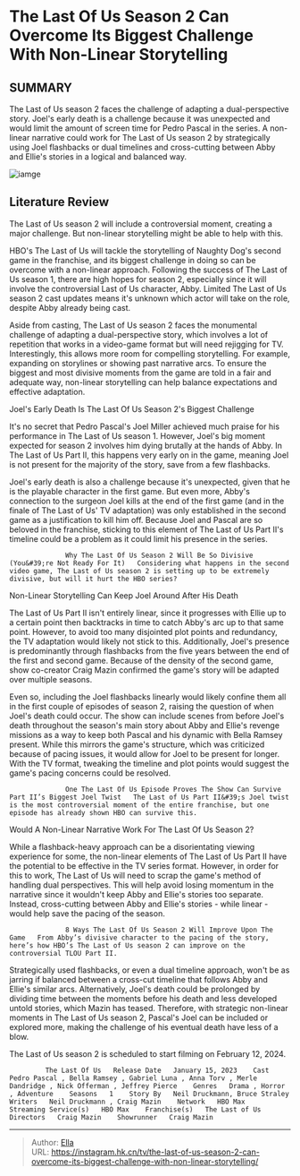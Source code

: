 # The Last Of Us Season 2 Can Overcome Its Biggest Challenge With Non-Linear Storytelling


## SUMMARY 



  The Last of Us season 2 faces the challenge of adapting a dual-perspective story.   Joel&#39;s early death is a challenge because it was unexpected and would limit the amount of screen time for Pedro Pascal in the series.   A non-linear narrative could work for The Last of Us season 2 by strategically using Joel flashbacks or dual timelines and cross-cutting between Abby and Ellie&#39;s stories in a logical and balanced way.  

![iamge](https://static1.srcdn.com/wordpress/wp-content/uploads/2024/01/pedro-pascal-as-joel-in-the-last-of-us-season-1-looking-down-with-a-blurred-figure-in-the-distance.jpg)

## Literature Review
The Last of Us season 2 will include a controversial moment, creating a major challenge. But non-linear storytelling might be able to help with this.




HBO&#39;s The Last of Us will tackle the storytelling of Naughty Dog&#39;s second game in the franchise, and its biggest challenge in doing so can be overcome with a non-linear approach. Following the success of The Last of Us season 1, there are high hopes for season 2, especially since it will involve the controversial Last of Us character, Abby. Limited The Last of Us season 2 cast updates means it&#39;s unknown which actor will take on the role, despite Abby already being cast.




Aside from casting, The Last of Us season 2 faces the monumental challenge of adapting a dual-perspective story, which involves a lot of repetition that works in a video-game format but will need rejigging for TV. Interestingly, this allows more room for compelling storytelling. For example, expanding on storylines or showing past narrative arcs. To ensure the biggest and most divisive moments from the game are told in a fair and adequate way, non-linear storytelling can help balance expectations and effective adaptation.


 Joel&#39;s Early Death Is The Last Of Us Season 2&#39;s Biggest Challenge 
          

It&#39;s no secret that Pedro Pascal&#39;s Joel Miller achieved much praise for his performance in The Last of Us season 1. However, Joel&#39;s big moment expected for season 2 involves him dying brutally at the hands of Abby. In The Last of Us Part II, this happens very early on in the game, meaning Joel is not present for the majority of the story, save from a few flashbacks.




Joel&#39;s early death is also a challenge because it&#39;s unexpected, given that he is the playable character in the first game. But even more, Abby&#39;s connection to the surgeon Joel kills at the end of the first game (and in the finale of The Last of Us&#39; TV adaptation) was only established in the second game as a justification to kill him off. Because Joel and Pascal are so beloved in the franchise, sticking to this element of The Last of Us Part II&#39;s timeline could be a problem as it could limit his presence in the series.

                  Why The Last Of Us Season 2 Will Be So Divisive (You&#39;re Not Ready For It)   Considering what happens in the second video game, The Last of Us season 2 is setting up to be extremely divisive, but will it hurt the HBO series?    



 Non-Linear Storytelling Can Keep Joel Around After His Death 
         




The Last of Us Part II isn&#39;t entirely linear, since it progresses with Ellie up to a certain point then backtracks in time to catch Abby&#39;s arc up to that same point. However, to avoid too many disjointed plot points and redundancy, the TV adaptation would likely not stick to this. Additionally, Joel&#39;s presence is predominantly through flashbacks from the five years between the end of the first and second game. Because of the density of the second game, show co-creator Craig Mazin confirmed the game&#39;s story will be adapted over multiple seasons.

Even so, including the Joel flashbacks linearly would likely confine them all in the first couple of episodes of season 2, raising the question of when Joel&#39;s death could occur. The show can include scenes from before Joel&#39;s death throughout the season&#39;s main story about Abby and Ellie&#39;s revenge missions as a way to keep both Pascal and his dynamic with Bella Ramsey present. While this mirrors the game&#39;s structure, which was criticized because of pacing issues, it would allow for Joel to be present for longer. With the TV format, tweaking the timeline and plot points would suggest the game&#39;s pacing concerns could be resolved.




                  One The Last Of Us Episode Proves The Show Can Survive Part II’s Biggest Joel Twist   The Last of Us Part II&#39;s Joel twist is the most controversial moment of the entire franchise, but one episode has already shown HBO can survive this.    



 Would A Non-Linear Narrative Work For The Last Of Us Season 2? 
          

While a flashback-heavy approach can be a disorientating viewing experience for some, the non-linear elements of The Last of Us Part II have the potential to be effective in the TV series format. However, in order for this to work, The Last of Us will need to scrap the game&#39;s method of handling dual perspectives. This will help avoid losing momentum in the narrative since it wouldn&#39;t keep Abby and Ellie&#39;s stories too separate. Instead, cross-cutting between Abby and Ellie&#39;s stories - while linear - would help save the pacing of the season.




                  8 Ways The Last Of Us Season 2 Will Improve Upon The Game   From Abby’s divisive character to the pacing of the story, here’s how HBO’s The Last of Us season 2 can improve on the controversial TLOU Part II.    

Strategically used flashbacks, or even a dual timeline approach, won&#39;t be as jarring if balanced between a cross-cut timeline that follows Abby and Ellie&#39;s similar arcs. Alternatively, Joel&#39;s death could be prolonged by dividing time between the moments before his death and less developed untold stories, which Mazin has teased. Therefore, with strategic non-linear moments in The Last of Us season 2, Pascal&#39;s Joel can be included or explored more, making the challenge of his eventual death have less of a blow.



The Last of Us season 2 is scheduled to start filming on February 12, 2024.







             The Last Of Us   Release Date   January 15, 2023    Cast   Pedro Pascal , Bella Ramsey , Gabriel Luna , Anna Torv , Merle Dandridge , Nick Offerman , Jeffrey Pierce    Genres   Drama , Horror , Adventure    Seasons   1    Story By   Neil Druckmann, Bruce Straley    Writers   Neil Druckmann , Craig Mazin    Network   HBO Max    Streaming Service(s)   HBO Max    Franchise(s)   The Last of Us    Directors   Craig Mazin    Showrunner   Craig Mazin       


---

> Author: [Ella](https://instagram.hk.cn/)  
> URL: https://instagram.hk.cn/tv/the-last-of-us-season-2-can-overcome-its-biggest-challenge-with-non-linear-storytelling/  

